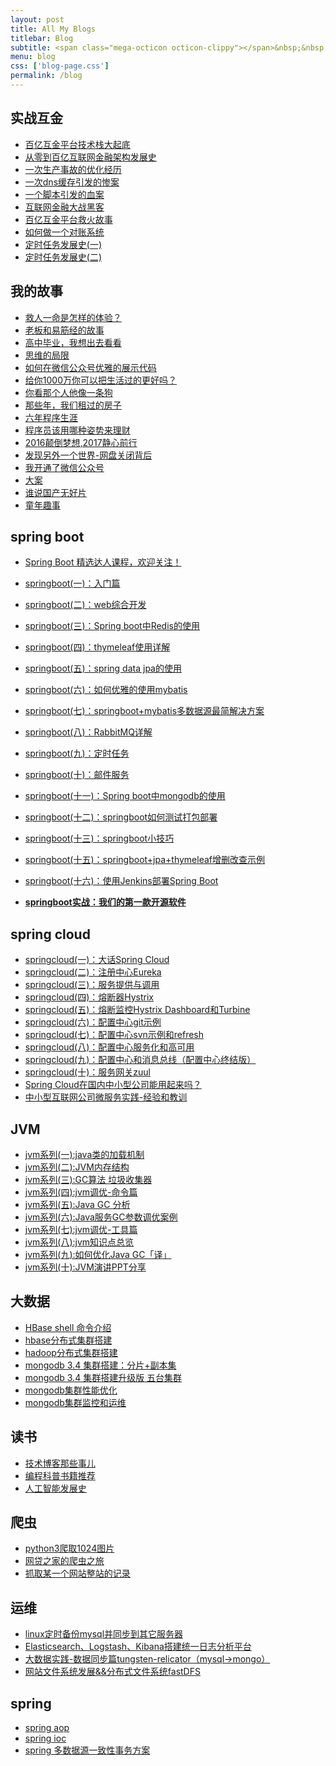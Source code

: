 ```yaml
---
layout: post
title: All My Blogs
titlebar: Blog
subtitle: <span class="mega-octicon octicon-clippy"></span>&nbsp;&nbsp; Take notes about everything new
menu: blog
css: ['blog-page.css']
permalink: /blog
---
```



## 实战互金

- [百亿互金平台技术栈大起底](https://ziyekudeng.github.io/arch/2017/06/30/technology-stack.html)
- [从零到百亿互联网金融架构发展史](https://ziyekudeng.github.io/%E6%9E%B6%E6%9E%84/2017/01/10/%E4%BB%8E%E9%9B%B6%E5%88%B0%E7%99%BE%E4%BA%BF%E4%BA%92%E8%81%94%E7%BD%91%E9%87%91%E8%9E%8D%E6%9E%B6%E6%9E%84%E5%8F%91%E5%B1%95%E5%8F%B2.html)
- [一次生产事故的优化经历](https://ziyekudeng.github.io/%E4%BC%98%E5%8C%96/2017/02/06/%E4%B8%80%E6%AC%A1%E7%94%9F%E4%BA%A7%E4%BA%8B%E6%95%85%E7%9A%84%E4%BC%98%E5%8C%96%E7%BB%8F%E5%8E%86.html)  
- [一次dns缓存引发的惨案](https://ziyekudeng.github.io/%E4%BC%98%E5%8C%96/2017/02/09/%E4%B8%80%E6%AC%A1dns%E7%BC%93%E5%AD%98%E5%BC%95%E5%8F%91%E7%9A%84%E6%83%A8%E6%A1%88.html)  
- [一个脚本引发的血案](https://ziyekudeng.github.io/%E4%BC%98%E5%8C%96/2017/02/12/%E4%B8%80%E4%B8%AA%E8%84%9A%E6%9C%AC%E5%BC%95%E5%8F%91%E7%9A%84%E8%A1%80%E6%A1%88.html)  
- [互联网金融大战黑客](https://ziyekudeng.github.io/%E4%BC%98%E5%8C%96/2017/02/15/%E4%BA%92%E8%81%94%E7%BD%91%E9%87%91%E8%9E%8D%E5%A4%A7%E6%88%98%E9%BB%91%E5%AE%A2.html)  
- [百亿互金平台救火故事](https://ziyekudeng.github.io/%E4%BC%98%E5%8C%96/2017/02/16/%E7%99%BE%E4%BA%BF%E4%BA%92%E9%87%91%E5%B9%B3%E5%8F%B0%E6%95%91%E7%81%AB%E6%95%85%E4%BA%8B.html)  
- [如何做一个对账系统](https://ziyekudeng.github.io/pay/2017/06/13/reconciliation-system.html)  
- [定时任务发展史(一)](https://ziyekudeng.github.io/java/2017/06/28/timer-task-develop-1.html)  
- [定时任务发展史(二)](https://ziyekudeng.github.io/java/2017/06/29/timer-task-develop-2.html)  

## 我的故事

- [救人一命是怎样的体验？](https://ziyekudeng.github.io/life/2017/06/25/save-a-life.html)  
- [老板和易筋经的故事](https://ziyekudeng.github.io/blog/2017/09/17/boss-anxious.html)  
- [高中毕业，我想出去看看](https://ziyekudeng.github.io/life/2017/07/03/pingjing-life.html)  
- [思维的局限](https://ziyekudeng.github.io/life/2017/05/19/Limitations-of-thinking.html)
- [如何在微信公众号优雅的展示代码](https://ziyekudeng.github.io/other/2017/05/15/wechat-markdown.html)
- [给你1000万你可以把生活过的更好吗？](https://ziyekudeng.github.io/life/2017/05/05/1000-and-life.html)
- [你看那个人他像一条狗](https://ziyekudeng.github.io/career/2017/03/26/programmer-confused.html)
- [那些年，我们租过的房子](https://ziyekudeng.github.io/life/2017/04/21/house-rented.html)
- [六年程序生涯](https://ziyekudeng.github.io/%E5%85%AD%E5%B9%B4/2016/11/20/%E5%85%AD%E5%B9%B4%E7%A8%8B%E5%BA%8F%E7%94%9F%E6%B6%AF.html)
- [程序员该用哪种姿势来理财](https://ziyekudeng.github.io/%E7%94%9F%E6%B4%BB/2016/05/08/%E7%A8%8B%E5%BA%8F%E5%91%98%E8%AF%A5%E7%94%A8%E5%93%AA%E7%A7%8D%E5%A7%BF%E5%8A%BF%E6%9D%A5%E7%90%86%E8%B4%A2.html)
- [2016颠倒梦想,2017静心前行](https://ziyekudeng.github.io/%E7%94%9F%E6%B4%BB/2017/01/01/2016%E9%A2%A0%E5%80%92%E6%A2%A6%E6%83%B3,2017%E9%9D%99%E5%BF%83%E5%89%8D%E8%A1%8C.html)
- [发现另外一个世界-网盘关闭背后](https://ziyekudeng.github.io/%E7%94%9F%E6%B4%BB/2017/01/18/%E5%8F%91%E7%8E%B0%E5%8F%A6%E5%A4%96%E4%B8%80%E4%B8%AA%E4%B8%96%E7%95%8C.html)
- [我开通了微信公众号](https://ziyekudeng.github.io/life/2017/04/26/open-wechat.html)
- [大案](https://ziyekudeng.github.io/life/2017/07/06/big-case.html)  
- [谁说国产无好片](https://ziyekudeng.github.io/movie/2017/08/06/china-good-movie.html)  
- [童年趣事](https://ziyekudeng.github.io/life/2017/07/29/childhood-fun.html)  


## spring boot 

- [Spring Boot 精选达人课程，欢迎关注！](http://gitbook.cn/gitchat/column/59f5daa149cd4330613605ba)  
- [springboot(一)：入门篇](https://ziyekudeng.github.io/springboot/2016/01/06/springboot(%E4%B8%80)-%E5%85%A5%E9%97%A8%E7%AF%87.html)
- [springboot(二)：web综合开发](https://ziyekudeng.github.io/springboot/2016/02/03/springboot(%E4%BA%8C)-web%E7%BB%BC%E5%90%88%E5%BC%80%E5%8F%91.html)
- [springboot(三)：Spring boot中Redis的使用](https://ziyekudeng.github.io/springboot/2016/03/06/springboot(%E4%B8%89)-Spring-Boot%E4%B8%ADRedis%E7%9A%84%E4%BD%BF%E7%94%A8.html)
- [springboot(四)：thymeleaf使用详解](https://ziyekudeng.github.io/springboot/2016/05/01/springboot(%E5%9B%9B)-thymeleaf%E4%BD%BF%E7%94%A8%E8%AF%A6%E8%A7%A3.html)
- [springboot(五)：spring data jpa的使用](https://ziyekudeng.github.io/springboot/2016/08/20/springboot(%E4%BA%94)-spring-data-jpa%E7%9A%84%E4%BD%BF%E7%94%A8.html)
- [springboot(六)：如何优雅的使用mybatis](https://ziyekudeng.github.io/springboot/2016/11/06/springboot(%E5%85%AD)-%E5%A6%82%E4%BD%95%E4%BC%98%E9%9B%85%E7%9A%84%E4%BD%BF%E7%94%A8mybatis.html)
- [springboot(七)：springboot+mybatis多数据源最简解决方案](https://ziyekudeng.github.io/springboot/2016/11/25/springboot(%E4%B8%83)-springboot+mybatis%E5%A4%9A%E6%95%B0%E6%8D%AE%E6%BA%90%E6%9C%80%E7%AE%80%E8%A7%A3%E5%86%B3%E6%96%B9%E6%A1%88.html)
- [springboot(八)：RabbitMQ详解](https://ziyekudeng.github.io/springboot/2016/11/30/springboot(%E5%85%AB)-RabbitMQ%E8%AF%A6%E8%A7%A3.html)
- [springboot(九)：定时任务](https://ziyekudeng.github.io/springboot/2016/12/02/springboot(%E4%B9%9D)-%E5%AE%9A%E6%97%B6%E4%BB%BB%E5%8A%A1.html)
- [springboot(十)：邮件服务](https://ziyekudeng.github.io/springboot/2017/05/06/springboot-mail.html)
- [springboot(十一)：Spring boot中mongodb的使用](https://ziyekudeng.github.io/springboot/2017/05/08/springboot-mongodb.html)
- [springboot(十二)：springboot如何测试打包部署](https://ziyekudeng.github.io/springboot/2017/05/09/springboot-deploy.html)
- [springboot(十三)：springboot小技巧](https://ziyekudeng.github.io/springboot/2017/06/22/springboot-tips.html)
- [springboot(十五)：springboot+jpa+thymeleaf增删改查示例](https://ziyekudeng.github.io/springboot/2017/09/23/spring-boot-jpa-thymeleaf-curd.html)  
- [springboot(十六)：使用Jenkins部署Spring Boot](https://ziyekudeng.github.io/springboot/2017/11/11/springboot-jenkins.html)

- **[springboot实战：我们的第一款开源软件](https://ziyekudeng.github.io/springboot/2016/09/26/springboot%E5%AE%9E%E6%88%98-%E6%88%91%E4%BB%AC%E7%9A%84%E7%AC%AC%E4%B8%80%E6%AC%BE%E5%BC%80%E6%BA%90%E8%BD%AF%E4%BB%B6.html)**

## spring cloud 

- [springcloud(一)：大话Spring Cloud](https://ziyekudeng.github.io/springcloud/2017/05/01/simple-springcloud.html)
- [springcloud(二)：注册中心Eureka](https://ziyekudeng.github.io/springcloud/2017/05/10/springcloud-eureka.html)
- [springcloud(三)：服务提供与调用](https://ziyekudeng.github.io/springcloud/2017/05/12/eureka-provider-constomer.html)
- [springcloud(四)：熔断器Hystrix](https://ziyekudeng.github.io/springcloud/2017/05/16/springcloud-hystrix.html)
- [springcloud(五)：熔断监控Hystrix Dashboard和Turbine](https://ziyekudeng.github.io/springcloud/2017/05/18/hystrix-dashboard-turbine.html)
- [springcloud(六)：配置中心git示例](https://ziyekudeng.github.io/springcloud/2017/05/22/springcloud-config-git.html)
- [springcloud(七)：配置中心svn示例和refresh](https://ziyekudeng.github.io/springcloud/2017/05/23/springcloud-config-svn-refresh.html)
- [springcloud(八)：配置中心服务化和高可用](https://ziyekudeng.github.io/springcloud/2017/05/25/springcloud-config-eureka.html)
- [springcloud(九)：配置中心和消息总线（配置中心终结版）](https://ziyekudeng.github.io/springcloud/2017/05/26/springcloud-config-eureka-bus.html)
- [springcloud(十)：服务网关zuul](https://ziyekudeng.github.io/springcloud/2017/06/01/gateway-service-zuul.html)  
- [Spring Cloud在国内中小型公司能用起来吗？](https://ziyekudeng.github.io/springcloud/2017/09/11/can-use-springcloud.html)   
- [中小型互联网公司微服务实践-经验和教训](https://ziyekudeng.github.io/springcloud/2017/10/19/micro-service-practice.html)


## JVM

- [jvm系列(一):java类的加载机制](https://ziyekudeng.github.io/jvm/2017/08/19/class-loading-principle.html)
- [jvm系列(二):JVM内存结构](https://ziyekudeng.github.io/jvm/2017/08/25/jvm-memory-structure.html)
- [jvm系列(三):GC算法 垃圾收集器](https://ziyekudeng.github.io/jvm/2017/08/29/GC-garbage-collection.html)
- [jvm系列(四):jvm调优-命令篇](https://ziyekudeng.github.io/jvm/2017/09/03/jvm-command.html)
- [jvm系列(五):Java GC 分析](https://ziyekudeng.github.io/jvm/2017/09/18/GC-Analysis.html)
- [jvm系列(六):Java服务GC参数调优案例](https://ziyekudeng.github.io/jvm/2017/09/19/GC-tuning.html)
- [jvm系列(七):jvm调优-工具篇](https://ziyekudeng.github.io/java/2017/02/22/jvm-tool.html)
- [jvm系列(八):jvm知识点总览](https://ziyekudeng.github.io/java/2017/03/01/jvm-overview.html)
- [jvm系列(九):如何优化Java GC「译」](https://ziyekudeng.github.io/jvm/2017/09/21/How-to-optimize-Java-GC.html)
- [jvm系列(十):JVM演讲PPT分享](https://ziyekudeng.github.io/jvm/2017/09/30/jvm-ppt.html)



## 大数据

- [HBase shell 命令介绍](https://ziyekudeng.github.io/hbase/2017/07/28/hbase-shell.html)  
- [hbase分布式集群搭建](https://ziyekudeng.github.io/hbase/2017/07/25/hbase-cluster-setup.html)  
- [hadoop分布式集群搭建](https://ziyekudeng.github.io/hadoop/2017/07/24/hadoop-cluster-setup.html) 
- [mongodb 3.4 集群搭建：分片+副本集](https://ziyekudeng.github.io/mongodb/2017/08/05/mongodb-cluster-setup.html)  
- [mongodb 3.4 集群搭建升级版 五台集群](https://ziyekudeng.github.io/mongodb/2017/08/16/install-mongodb-cluster.html)  
- [mongodb集群性能优化](https://ziyekudeng.github.io/mongodb/2017/09/01/mongodb-performance-optimization.html)  
- [mongodb集群监控和运维](https://ziyekudeng.github.io/mongodb/2017/09/06/mongodb-operation.html) 


## 读书

- [技术博客那些事儿](https://ziyekudeng.github.io/tech/2017/07/16/operating-technology-blog.html)  
- [编程科普书籍推荐](https://ziyekudeng.github.io/book/2017/06/06/book-list.html)
- [人工智能发展史](https://ziyekudeng.github.io/book/2017/06/10/intelligent-age.html)


## 爬虫

- [python3爬取1024图片](https://ziyekudeng.github.io/python/2016/10/30/python3%E7%88%AC%E5%8F%961024%E5%9B%BE%E7%89%87.html)
- [网贷之家的爬虫之旅](http://www.cnblogs.com/ityouknow/p/4423998.html)
- [抓取某一个网站整站的记录](http://www.cnblogs.com/ityouknow/p/5446199.html)


## 运维

- [linux定时备份mysql并同步到其它服务器](https://ziyekudeng.github.io/mysql/2016/09/09/linux%E5%AE%9A%E6%97%B6%E5%A4%87%E4%BB%BDmysql%E5%B9%B6%E5%90%8C%E6%AD%A5%E5%88%B0%E5%85%B6%E5%AE%83%E6%9C%8D%E5%8A%A1%E5%99%A8.html)
- [Elasticsearch、Logstash、Kibana搭建统一日志分析平台](http://www.cnblogs.com/ityouknow/p/4933103.html)
- [大数据实践-数据同步篇tungsten-relicator（mysql-&gt;mongo）](http://www.cnblogs.com/ityouknow/p/4918164.html)
- [网站文件系统发展&&分布式文件系统fastDFS](http://www.cnblogs.com/ityouknow/p/5344857.html)


## spring 

- [spring aop](http://www.cnblogs.com/ityouknow/p/5329550.html)
- [spring ioc](http://www.cnblogs.com/ityouknow/p/5311360.html)
- [spring 多数据源一致性事务方案](http://www.cnblogs.com/ityouknow/p/4977136.html)

